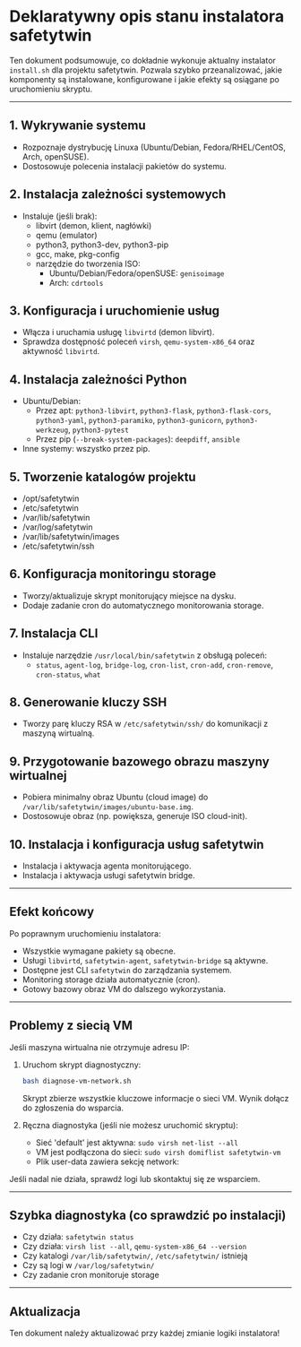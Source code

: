 # Deklaratywny opis stanu instalatora safetytwin

Ten dokument podsumowuje, co dokładnie wykonuje aktualny instalator `install.sh` dla projektu safetytwin. Pozwala szybko przeanalizować, jakie komponenty są instalowane, konfigurowane i jakie efekty są osiągane po uruchomieniu skryptu.

---

## 1. Wykrywanie systemu
- Rozpoznaje dystrybucję Linuxa (Ubuntu/Debian, Fedora/RHEL/CentOS, Arch, openSUSE).
- Dostosowuje polecenia instalacji pakietów do systemu.

## 2. Instalacja zależności systemowych
- Instaluje (jeśli brak):
  - libvirt (demon, klient, nagłówki)
  - qemu (emulator)
  - python3, python3-dev, python3-pip
  - gcc, make, pkg-config
  - narzędzie do tworzenia ISO:
    - Ubuntu/Debian/Fedora/openSUSE: `genisoimage`
    - Arch: `cdrtools`

## 3. Konfiguracja i uruchomienie usług
- Włącza i uruchamia usługę `libvirtd` (demon libvirt).
- Sprawdza dostępność poleceń `virsh`, `qemu-system-x86_64` oraz aktywność `libvirtd`.

## 4. Instalacja zależności Python
- Ubuntu/Debian:
  - Przez apt: `python3-libvirt`, `python3-flask`, `python3-flask-cors`, `python3-yaml`, `python3-paramiko`, `python3-gunicorn`, `python3-werkzeug`, `python3-pytest`
  - Przez pip (`--break-system-packages`): `deepdiff`, `ansible`
- Inne systemy: wszystko przez pip.

## 5. Tworzenie katalogów projektu
- /opt/safetytwin
- /etc/safetytwin
- /var/lib/safetytwin
- /var/log/safetytwin
- /var/lib/safetytwin/images
- /etc/safetytwin/ssh

## 6. Konfiguracja monitoringu storage
- Tworzy/aktualizuje skrypt monitorujący miejsce na dysku.
- Dodaje zadanie cron do automatycznego monitorowania storage.

## 7. Instalacja CLI
- Instaluje narzędzie `/usr/local/bin/safetytwin` z obsługą poleceń:
  - `status`, `agent-log`, `bridge-log`, `cron-list`, `cron-add`, `cron-remove`, `cron-status`, `what`

## 8. Generowanie kluczy SSH
- Tworzy parę kluczy RSA w `/etc/safetytwin/ssh/` do komunikacji z maszyną wirtualną.

## 9. Przygotowanie bazowego obrazu maszyny wirtualnej
- Pobiera minimalny obraz Ubuntu (cloud image) do `/var/lib/safetytwin/images/ubuntu-base.img`.
- Dostosowuje obraz (np. powiększa, generuje ISO cloud-init).

## 10. Instalacja i konfiguracja usług safetytwin
- Instalacja i aktywacja agenta monitorującego.
- Instalacja i aktywacja usługi safetytwin bridge.

---

## Efekt końcowy
Po poprawnym uruchomieniu instalatora:
- Wszystkie wymagane pakiety są obecne.
- Usługi `libvirtd`, `safetytwin-agent`, `safetytwin-bridge` są aktywne.
- Dostępne jest CLI `safetytwin` do zarządzania systemem.
- Monitoring storage działa automatycznie (cron).
- Gotowy bazowy obraz VM do dalszego wykorzystania.

---

## Problemy z siecią VM
Jeśli maszyna wirtualna nie otrzymuje adresu IP:

1. Uruchom skrypt diagnostyczny:
   ```bash
   bash diagnose-vm-network.sh
   ```
   Skrypt zbierze wszystkie kluczowe informacje o sieci VM. Wynik dołącz do zgłoszenia do wsparcia.

2. Ręczna diagnostyka (jeśli nie możesz uruchomić skryptu):
   - Sieć 'default' jest aktywna: `sudo virsh net-list --all`
   - VM jest podłączona do sieci: `sudo virsh domiflist safetytwin-vm`
   - Plik user-data zawiera sekcję network:

Jeśli nadal nie działa, sprawdź logi lub skontaktuj się ze wsparciem.

---

## Szybka diagnostyka (co sprawdzić po instalacji)
- Czy działa: `safetytwin status`
- Czy działa: `virsh list --all`, `qemu-system-x86_64 --version`
- Czy katalogi `/var/lib/safetytwin/`, `/etc/safetytwin/` istnieją
- Czy są logi w `/var/log/safetytwin/`
- Czy zadanie cron monitoruje storage

---

## Aktualizacja
Ten dokument należy aktualizować przy każdej zmianie logiki instalatora!
